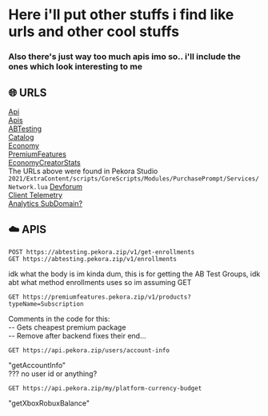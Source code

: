 # Here i'll put other stuffs i find like urls and other cool stuffs
### Also there's just way too much apis imo so.. i'll include the ones which look interesting to me

## 🌐 URLS
[Api](https://api.pekora.zip/auth/home)  
[Apis](https://apis.pekora.zip/auth/home)  
[ABTesting](https://abtesting.pekora.zip/auth/home)  
[Catalog](https://catalog.pekora.zip/auth/home)  
[Economy](https://economy.pekora.zip/auth/home)  
[PremiumFeatures](https://premiumfeatures.pekora.zip/auth/home)  
[EconomyCreatorStats](https://economycreatorstats.pekora.zip/auth/home)  
The URLs above were found in Pekora Studio `2021/ExtraContent/scripts/CoreScripts/Modules/PurchasePrompt/Services/Network.lua`
[Devforum](https://devforum.pekora.zip/auth/home)  
[Client Telemetry](https://client-telemetry.pekora.zip/auth/home)  
[Analytics SubDomain?](https://ecsv2.pekora.zip/auth/home)

## ☁️ APIS
```http
POST https://abtesting.pekora.zip/v1/get-enrollments
GET https://abtesting.pekora.zip/v1/enrollments
```
idk what the body is im kinda dum, this is for getting the AB Test Groups, idk abt what method enrollments uses so im assuming GET

```http
GET https://premiumfeatures.pekora.zip/v1/products?typeName=Subscription
```
Comments in the code for this:  
-- Gets cheapest premium package  
-- Remove after backend fixes their end...  

```http
GET https://api.pekora.zip/users/account-info
```
"getAccountInfo"  
??? no user id or anything?

```http
GET https://api.pekora.zip/my/platform-currency-budget
```
"getXboxRobuxBalance"

